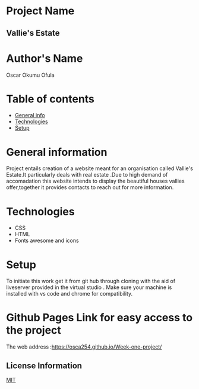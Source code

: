 # Project Name
## Vallie's Estate
# Author's Name
Oscar Okumu Ofula
# Table of contents
* [General info](#General-info)
* [Technologies](#Technologies)
* [Setup](#Setup)
# General information
Project entails creation of a website meant for an organisation called Vallie's Estate.It particularly deals with real estate .Due to high demand of accomadation this website intends to display the beautiful houses vallies offer,together it provides contacts to reach out for more information.
# Technologies
* CSS
* HTML
* Fonts awesome and icons
# Setup
To initiate this work get it from git hub through cloning with the aid of liveserver provided in the virtual studio .
Make sure your machine is installed with vs code and chrome for compatibility.
# Github Pages Link for easy access to the project
The web address :https://osca254.github.io/Week-one-project/
## License Information
[MIT](LICENSE)



